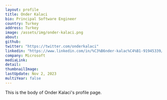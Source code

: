 ```yaml
---
layout: profile
title: Onder Kalaci
bio: Principal Software Engineer 
country: Turkey
address: Turkey
image: /assets/img/onder-kalaci.png
about: 
github: 
twitter: "https://twitter.com/onderkalaci"
linkedin: "https://www.linkedin.com/in/%C3%B6nder-kalac%C4%B1-91945339/"
company: Microsoft
mediaLink:
detail: 
thumbnailImage:
lastUpdate: Nov 2, 2023
multiYear: false
---
```


This is the body of Onder Kalaci's profile page.

